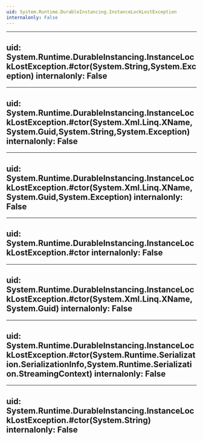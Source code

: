 ```yaml
---
uid: System.Runtime.DurableInstancing.InstanceLockLostException
internalonly: False
---
```


---
uid: System.Runtime.DurableInstancing.InstanceLockLostException.#ctor(System.String,System.Exception)
internalonly: False
---

---
uid: System.Runtime.DurableInstancing.InstanceLockLostException.#ctor(System.Xml.Linq.XName,System.Guid,System.String,System.Exception)
internalonly: False
---

---
uid: System.Runtime.DurableInstancing.InstanceLockLostException.#ctor(System.Xml.Linq.XName,System.Guid,System.Exception)
internalonly: False
---

---
uid: System.Runtime.DurableInstancing.InstanceLockLostException.#ctor
internalonly: False
---

---
uid: System.Runtime.DurableInstancing.InstanceLockLostException.#ctor(System.Xml.Linq.XName,System.Guid)
internalonly: False
---

---
uid: System.Runtime.DurableInstancing.InstanceLockLostException.#ctor(System.Runtime.Serialization.SerializationInfo,System.Runtime.Serialization.StreamingContext)
internalonly: False
---

---
uid: System.Runtime.DurableInstancing.InstanceLockLostException.#ctor(System.String)
internalonly: False
---
